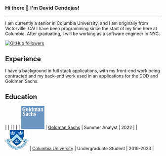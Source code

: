 ### Hi there 👋 I'm David Cendejas!

---

I am currently a senior in Columbia University, and I am originally from Victorville, CA! I have been programming since the start of my time here at Columbia. After graduating, I will be working as a software engineer in NYC. 

[![GitHub followers](https://img.shields.io/github/followers/DavidCendejas?label=Follow&style=social)](https://github.com/DavidCendejas)

## Experience
I have a background in full stack applications, with my front-end work being contracted and my back-end work used in an applications for the DOD and Goldman Sachs.

## Education
| | | | |
| <img width="75" src="./goldman.png" alt="Goldman Sachs"></img> | [Goldman Sachs](https://developer.gs.com/discover/home) | Summer Analyst | 2022 |
| <img width="75" src="./columbia.png" alt="Columbia"></img> | [Columbia University](https://www.columbia.edu/) | Undergraduate Student | 2019-2023 |


<!--
**DavidCendejas/DavidCendejas** is a ✨ _special_ ✨ repository because its `README.md` (this file) appears on your GitHub profile.

Here are some ideas to get you started:

- 🔭 I’m currently working on ...
- 🌱 I’m currently learning ...
- 👯 I’m looking to collaborate on ...
- 🤔 I’m looking for help with ...
- 💬 Ask me about ...
- 📫 How to reach me: ...
- 😄 Pronouns: ...
- ⚡ Fun fact: ...
-->

